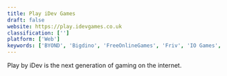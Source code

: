 ```yaml
---
title: Play iDev Games
draft: false 
website: https://play.idevgames.co.uk
classification: ['']
platform: ['Web']
keywords: ['BYOND', 'Bigdino', 'FreeOnlineGames', 'Friv', 'IO Games', 'Newgrounds', 'Shockwave', 'Snesfun', 'TristanGames', 'VR Games']
---
```

Play by iDev is the next generation of gaming on the internet.